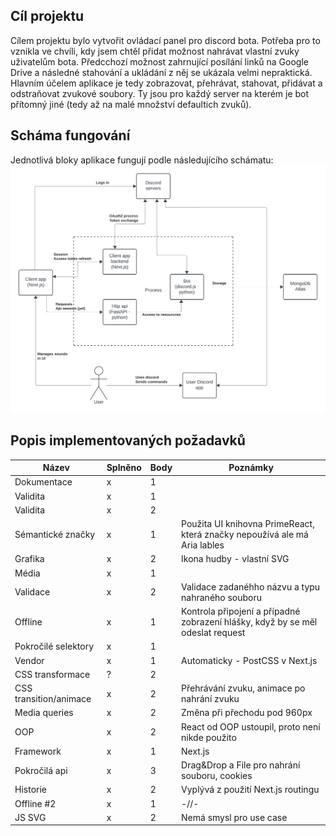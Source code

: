 ## Cíl projektu
Cílem projektu bylo vytvořit ovládací panel pro discord bota. Potřeba pro to vznikla ve chvíli, kdy jsem chtěl přidat možnost 
nahrávat vlastní zvuky uživatelům bota. Předcchozí možnost zahrnující posílání linků na Google Drive a následné stahování a 
ukládání z něj se ukázala velmi nepraktická. Hlavním účelem aplikace je tedy zobrazovat, přehrávat, stahovat, přidávat a 
odstraňovat zvukové soubory. Ty jsou pro každý server na kterém je bot přítomný jiné (tedy až na malé množství defaultich zvuků).

## Scháma fungování
Jednotlivá bloky aplikace fungují podle následujícího schámatu:  
![diagram](diagram.png)

## Popis implementovaných požadavků
|Název|Splněno|Body|Poznámky|
|---|---|---|---|
|Dokumentace|x|1||
|Validita|x|1||
|Validita|x|2||
|Sémantické značky|x|1|Použita UI knihovna PrimeReact, která značky nepoužívá ale má Aria lables|
|Grafika|x|2|Ikona hudby - vlastní SVG|
|Média|x|1||
|Validace|x|2|Validace zadanéhho názvu a typu nahraného souboru|
|Offline|x|1|Kontrola připojení a případné zobrazení hlášky, když by se měl odeslat request|
|Pokročilé selektory|x|1||
|Vendor|x|1|Automaticky - PostCSS v Next.js|
|CSS transformace|?|2||
|CSS transition/animace|x|2|Přehrávání zvuku, animace po nahrání zvuku|
|Media queries|x|2|Změna při přechodu pod 960px|
|OOP|x|2|React od OOP ustoupil, proto není nikde použito|
|Framework|x|1|Next.js|
|Pokročilá api|x|3|Drag&Drop a File pro nahrání souboru, cookies|
|Historie|x|2|Vyplývá z použití Next.js routingu|
|Offline #2|x|1|-//-|
|JS SVG|x|2|Nemá smysl pro use case|
